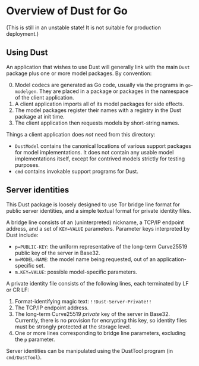# Overview of Dust for Go

(This is still in an unstable state!  It is not suitable for production deployment.)

## Using Dust

An application that wishes to use Dust will generally link with the main `Dust` package plus one or more model
packages.  By convention:

0. Model codecs are generated as Go code, usually via the programs in `go-modelgen`.  They are placed in a package or packages in the namespace of the client application.
1. A client application imports all of its model packages for side effects.
2. The model packages register their names with a registry in the Dust package at init time.
3. The client application then requests models by short-string names.

Things a client application does _not_ need from this directory:

- `DustModel` contains the canonical locations of various support packages for model implementations.  It does not contain any usable model implementations itself, except for contrived models strictly for testing purposes.
- `cmd` contains invokable support programs for Dust.

## Server identities

This Dust package is loosely designed to use Tor bridge line format for public server identities, and a simple textual format for private identity files.

A bridge line consists of an (uninterpreted) nickname, a TCP/IP endpoint address, and a set of `KEY=VALUE` parameters.  Parameter keys interpreted by Dust include:

- `p=PUBLIC-KEY`: the uniform representative of the long-term Curve25519 public key of the server in Base32.
- `m=MODEL-NAME`: the model name being requested, out of an application-specific set.
- `m.KEY=VALUE`: possible model-specific parameters.

A private identity file consists of the following lines, each terminated by LF or CR LF:

1. Format-identifying magic text: `!!Dust-Server-Private!!`
2. The TCP/IP endpoint address.
3. The long-term Curve25519 *private* key of the server in Base32.  Currently, there is no provision for encrypting this key, so identity files must be strongly protected at the storage level.
4. One or more lines corresponding to bridge line parameters, excluding the `p` parameter.

Server identities can be manipulated using the DustTool program (in `cmd/DustTool`).
